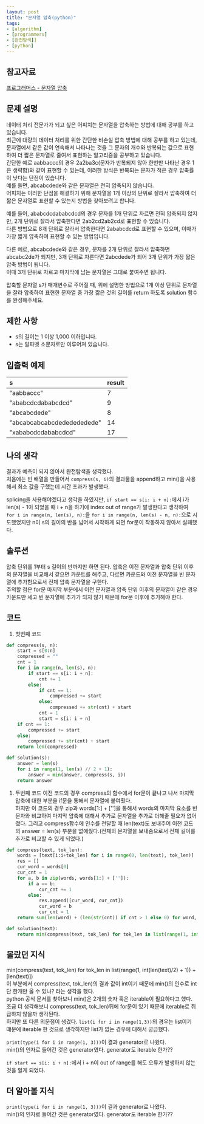 ```yaml
---
layout: post
title: "문자열 압축(python)"
tags:
- [algorithm]
- [programmers]
- [완전탐색]]
- [python]
---
```


## 참고자료
[프로그래머스 - 문자열 압축](https://programmers.co.kr/learn/courses/30/lessons/60057)

## 문제 설명
데이터 처리 전문가가 되고 싶은 어피치는 문자열을 압축하는 방법에 대해 공부를 하고 있습니다.  
최근에 대량의 데이터 처리를 위한 간단한 비손실 압축 방법에 대해 공부를 하고 있는데,  
문자열에서 같은 값이 연속해서 나타나는 것을 그 문자의 개수와 반복되는 값으로 표현하여 더 짧은 문자열로 줄여서 표현하는 알고리즘을 공부하고 있습니다.  
간단한 예로 aabbaccc의 경우 2a2ba3c(문자가 반복되지 않아 한번만 나타난 경우 1은 생략함)와 같이 표현할 수 있는데, 이러한 방식은 반복되는 문자가 적은 경우 압축률이 낮다는 단점이 있습니다.  
예를 들면, abcabcdede와 같은 문자열은 전혀 압축되지 않습니다.  
어피치는 이러한 단점을 해결하기 위해 문자열을 1개 이상의 단위로 잘라서 압축하여 더 짧은 문자열로 표현할 수 있는지 방법을 찾아보려고 합니다.  
  
예를 들어, ababcdcdababcdcd의 경우 문자를 1개 단위로 자르면 전혀 압축되지 않지만, 2개 단위로 잘라서 압축한다면 2ab2cd2ab2cd로 표현할 수 있습니다.  
다른 방법으로 8개 단위로 잘라서 압축한다면 2ababcdcd로 표현할 수 있으며, 이때가 가장 짧게 압축하여 표현할 수 있는 방법입니다.  
  
다른 예로, abcabcdede와 같은 경우, 문자를 2개 단위로 잘라서 압축하면 abcabc2de가 되지만, 3개 단위로 자른다면 2abcdede가 되어 3개 단위가 가장 짧은 압축 방법이 됩니다.  
이때 3개 단위로 자르고 마지막에 남는 문자열은 그대로 붙여주면 됩니다.  
  
압축할 문자열 s가 매개변수로 주어질 때, 위에 설명한 방법으로 1개 이상 단위로 문자열을 잘라 압축하여 표현한 문자열 중 가장 짧은 것의 길이를 return 하도록 solution 함수를 완성해주세요.
## 제한 사항
- s의 길이는 1 이상 1,000 이하입니다.
- s는 알파벳 소문자로만 이루어져 있습니다.

## 입출력 예제

s | result
:------------ | :---
"aabbaccc" | 7
"ababcdcdababcdcd" | 9
"abcabcdede" | 8
"abcabcabcabcdededededede" | 14
"xababcdcdababcdcd" | 17

## 나의 생각
결과가 예측이 되지 않아서 완전탐색을 생각했다.  
처음에는 빈 배열을 만들어서 `compress(s, i)`의 결과물을 append하고 min()을 사용해서 최소 값을 구했는데 시간 초과가 발생했다.  

splicing을 사용해야겠다고 생각을 하였지만, `if start == s[i: i + n]:`에서 i가 len(s) - 1이 되었을 때 i + n을 하기에 index out of range가 발생한다고 생각하여 
`for i in range(n, len(s), n):`을 `for i in range(n, len(s) - n, n):`으로 시도했었지만 n이 s의 길이의 반을 넘어서 시작하게 되면 for문이 작동하지 않아서 실패했다.

## 솔루션
압축 단위를 1부터 s 길이의 반까지만 하면 된다.
압축은 이전 문자열과 압축 단위 이후의 문자열을 비교해서 같으면 카운트를 해주고, 다르면 카운드와 이전 문자열을 빈 문자열에 추가함으로서 전체 압축 문자열을 구한다.  
주의할 점은 for문 마지막 부분에서 이전 문자열과 압축 단위 이후의 문자열이 같은 경우 카운드만 세고 빈 문자열에 추가가 되지 않기 때문에 for문 이후에 추가해야 한다.  

## 코드

1. 첫번째 코드
```python
def compress(s, n):
    start = s[0:n]
    compressed = ""
    cnt = 1
    for i in range(n, len(s), n):
        if start == s[i: i + n]:
            cnt += 1
        else:
            if cnt == 1:
                compressed += start
            else:
                compressed += str(cnt) + start
            cnt = 1
            start = s[i: i + n]
    if cnt == 1:
        compressed += start
    else:
        compressed += str(cnt) + start
    return len(compressed)

def solution(s):
    answer = len(s)
    for i in range(1, len(s) // 2 + 1):
        answer = min(answer, compress(s, i))
    return answer
```

1. 두번째 코드
이전 코드의 경우 compress의 함수에서 for문이 끝나고 나서 마지막 압축에 대한 부분을 if문을 통해서 문자열에 붙여줬다.  
하지만 이 코드의 경우 zip과 words[1:] + ['']을 통해서 words의 마지막 요소를 빈 문자와 비교하여 마지막 압축에 대해서 추가로 문자열을 추가로 더해줄 필요가 없어졌다. 
그리고 compress함수에 인수를 전달할 때 len(text)도 보내주어 이전 코드의 answer = len(s) 부분을 없애줬다.(전체의 문자열을 보내줌으로서 전체 길이를 추가로 비교할 수 있게 되었다.)  
```python
def compress(text, tok_len):
    words = [text[i:i+tok_len] for i in range(0, len(text), tok_len)]
    res = []
    cur_word = words[0]
    cur_cnt = 1
    for a, b in zip(words, words[1:] + ['']):
        if a == b:
            cur_cnt += 1
        else:
            res.append([cur_word, cur_cnt])
            cur_word = b
            cur_cnt = 1
    return sum(len(word) + (len(str(cnt)) if cnt > 1 else 0) for word, cnt in res)

def solution(text):
    return min(compress(text, tok_len) for tok_len in list(range(1, int(len(text)/2) + 1)) + [len(text)])
```


## 몰랐던 지식
min(compress(text, tok_len) for tok_len in list(range(1, int(len(text)/2) + 1)) + [len(text)])  
이 부분에서 compress(text, tok_len)의 결과 값이 int이기 때문에 min()의 인수로 int 단 한개만 올 수 있나? 라는 생각을 했다.  
python 공식 문서를 찾아보니 min()은 2개의 숫자 혹은 iterable이 필요하다고 했다.  
조금 더 생각해보니 compress(text, tok_len)뒤에 for문이 있기 때문에 iterable로 취급하지 않을까 생각된다.  
하지만 또 다른 의문점이 생겼다. `list(i for i in range(1,3))`의 경우는 list이기 떄문에 iterable 한 것으로 생각하지만 list가 없는 경우에 대해서 궁금했다.  

`print(type(i for i in range(1, 3)))`이 결과 generator로 나왔다.  
min()의 인자로 들어간 것은 generator였다. generator도 iterable 한가??  

`if start == s[i: i + n]:`에서 i + n이 out of range를 해도 오류가 발생하지 않는 것을 알게 되었다.  

## 더 알아볼 지식

`print(type(i for i in range(1, 3)))`이 결과 generator로 나왔다.  
min()의 인자로 들어간 것은 generator였다. generator도 iterable 한가??  